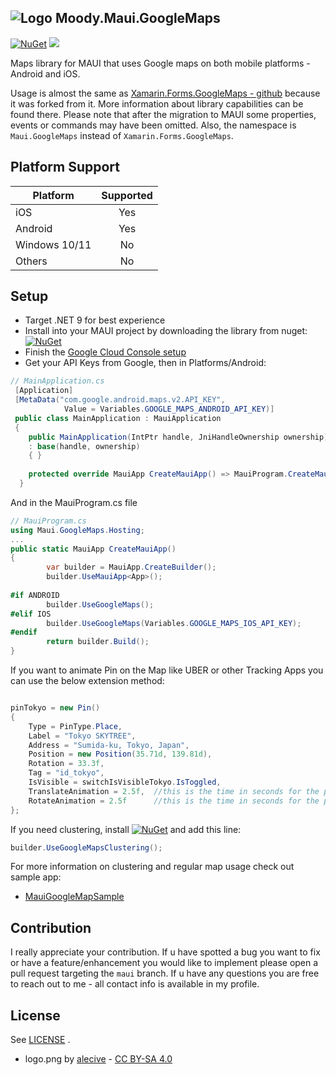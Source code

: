 ## ![Logo](https://raw.githubusercontent.com/themronion/Maui.GoogleMaps/maui/lib/Maui.GoogleMaps/logo.png) Moody.Maui.GoogleMaps 

[![NuGet](https://img.shields.io/nuget/v/Moody.Maui.GoogleMaps.svg?label=NuGet)](https://www.nuget.org/packages/Onion.Maui.GoogleMaps/) ![](https://img.shields.io/nuget/dt/Moody.Maui.GoogleMaps.svg)

Maps library for MAUI that uses Google maps on both mobile platforms - Android and iOS.

Usage is almost the same as [Xamarin.Forms.GoogleMaps - github](https://github.com/amay077/Xamarin.Forms.GoogleMaps) because it was forked from it. More information about library capabilities can be found there. Please note that after the migration to MAUI some properties, events or commands may have been omitted. Also, the namespace is ``Maui.GoogleMaps`` instead of ``Xamarin.Forms.GoogleMaps``. 

## Platform Support

|Platform|Supported|
| ------------------- | :-----------: |
|iOS|Yes|
|Android|Yes|
|Windows 10/11|No|
|Others|No|

## Setup
* Target .NET 9 for best experience
* Install into your MAUI project by downloading the library from nuget: [![NuGet](https://img.shields.io/nuget/v/Onion.Maui.GoogleMaps.svg?label=NuGet)](https://www.nuget.org/packages/Onion.Maui.GoogleMaps/)
* Finish the [Google Cloud Console setup](https://developers.google.com/maps/get-started#create-project)
* Get your API Keys from Google, then in Platforms/Android: 

```csharp
// MainApplication.cs
 [Application]
 [MetaData("com.google.android.maps.v2.API_KEY",
            Value = Variables.GOOGLE_MAPS_ANDROID_API_KEY)]
 public class MainApplication : MauiApplication
 {
    public MainApplication(IntPtr handle, JniHandleOwnership ownership) 
    : base(handle, ownership)
    { }
    
    protected override MauiApp CreateMauiApp() => MauiProgram.CreateMauiApp();
  }
```

And in the MauiProgram.cs file

```csharp
// MauiProgram.cs
using Maui.GoogleMaps.Hosting;
...
public static MauiApp CreateMauiApp()
{
        var builder = MauiApp.CreateBuilder();
        builder.UseMauiApp<App>();
            
#if ANDROID
        builder.UseGoogleMaps();
#elif IOS
        builder.UseGoogleMaps(Variables.GOOGLE_MAPS_IOS_API_KEY);
#endif
        return builder.Build();	
}
```

If you want to animate Pin on the Map like UBER or other Tracking Apps you can use the below extension method:
```csharp

pinTokyo = new Pin()
{
    Type = PinType.Place,
    Label = "Tokyo SKYTREE",
    Address = "Sumida-ku, Tokyo, Japan",
    Position = new Position(35.71d, 139.81d),
    Rotation = 33.3f,
    Tag = "id_tokyo",
    IsVisible = switchIsVisibleTokyo.IsToggled,
    TranslateAnimation = 2.5f,  //this is the time in seconds for the pin to translate to new position
    RotateAnimation = 2.5f      //this is the time in seconds for the pin to rotate to new angle
};
```
If you need clustering, install [![NuGet](https://img.shields.io/nuget/v/Onion.Maui.GoogleMaps.svg?label=Onion.Maui.GoogleMaps.Clustering)](https://www.nuget.org/packages/Onion.Maui.GoogleMaps.Clustering/) and add this line:
```csharp
builder.UseGoogleMapsClustering();
```
For more information on clustering and regular map usage check out sample app:

* [MauiGoogleMapSample](https://github.com/themronion/Maui.GoogleMaps/tree/maui/sample/MauiGoogleMapSample)

## Contribution

I really appreciate your contribution. If u have spotted a bug you want to fix or have a feature/enhancement you would like to implement please open a pull request targeting the  ``maui`` branch. If u have any questions you are free to reach out to me - all contact info is available in my profile.

## License

See [LICENSE](LICENSE.txt) .

* logo.png by [alecive](http://www.iconarchive.com/show/flatwoken-icons-by-alecive.html) - [CC BY-SA 4.0](https://creativecommons.org/licenses/by-sa/4.0/deed)

